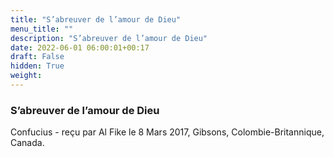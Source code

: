 ```yaml
---
title: "S’abreuver de l’amour de Dieu"
menu_title: ""
description: "S’abreuver de l’amour de Dieu"
date: 2022-06-01 06:00:01+00:17
draft: False
hidden: True
weight:
---
```

### S’abreuver de l’amour de Dieu

Confucius - reçu par Al Fike le 8 Mars 2017, Gibsons, Colombie-Britannique, Canada.



